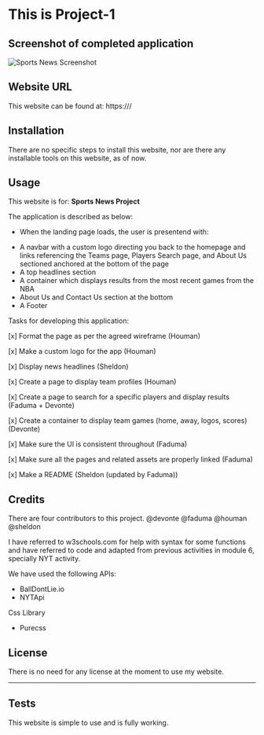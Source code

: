 # This is Project-1

## Screenshot of completed application
![Sports News Screenshot](SportsNews/Assets/SN-screeenshot.png)

## Website URL

This website can be found at: https:///


## Installation

There are no specific steps to install this website, nor are there any installable tools on this website, as of now.


## Usage 

This website is for: **Sports News Project**

The application is described as below:

* When the landing page loads, the user is presentend with:
- A navbar with a custom logo directing you back to the homepage and links referencing the Teams page, Players Search page, and About Us sectioned anchored at the bottom of the page
- A top headlines section
- A container which displays results from the most recent games from the NBA
- About Us and Contact Us section at the bottom
- A Footer


Tasks for developing this application:

[x] Format the page as per the agreed wireframe (Houman)

[x] Make a custom logo for the app (Houman)

[x] Display news headlines (Sheldon)

[x] Create a page to display team profiles (Houman)

[x] Create a page to search for a specific players and display results (Faduma + Devonte)

[x] Create a container to display team games (home, away, logos, scores) (Devonte)

[x] Make sure the UI is consistent throughout (Faduma)

[x] Make sure all the pages and related assets are properly linked (Faduma)

[x] Make a README (Sheldon (updated by Faduma))

## Credits

There are four contributors to this project. @devonte @faduma @houman @sheldon

I have referred to w3schools.com for help with syntax for some functions and have referred to code and adapted from previous activities in module 6, specially NYT activity.

We have used the following APIs:
- BallDontLie.io
- NYTApi


Css Library
- Purecss


## License

There is no need for any license at the moment to use my website.

---


## Tests

This website is simple to use and is fully working.

